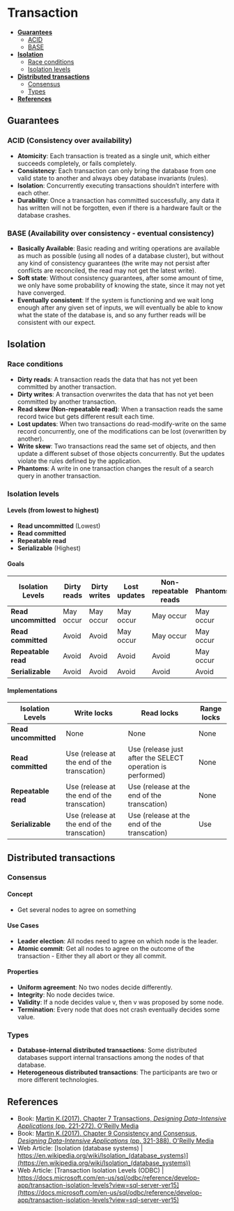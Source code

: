 # Transaction

- [**Guarantees**](#guarantees)
   - [ACID](#acid)
   - [BASE](#base-eventual-consistency)
- [**Isolation**](#isolation)
   - [Race conditions](#race-conditions)
   - [Isolation levels](#isolation-levels)
- [**Distributed transactions**](#distributed-transactions)
   - [Consensus](#consensus)
   - [Types](#types)
- [**References**](#references)

## Guarantees
### ACID (Consistency over availability)
- **Atomicity**: Each transaction is treated as a single unit, which either succeeds completely, or fails completely.
- **Consistency**: Each transaction can only bring the database from one valid state to another and always obey database invariants (rules).
- **Isolation**: Concurrently executing transactions shouldn’t interfere with each other.
- **Durability**: Once a transaction has committed successfully, any data it has written will not be forgotten, even if there is a hardware fault or the database crashes.

### BASE (Availability over consistency - eventual consistency)
- **Basically Available**: Basic reading and writing operations are available as much as possible (using all nodes of a database cluster), but without any kind of consistency guarantees (the write may not persist after conflicts are reconciled, the read may not get the latest write).
- **Soft state**: Without consistency guarantees, after some amount of time, we only have some probability of knowing the state, since it may not yet have converged.
- **Eventually consistent**: If the system is functioning and we wait long enough after any given set of inputs, we will eventually be able to know what the state of the database is, and so any further reads will be consistent with our expect.

## Isolation
### Race conditions
- **Dirty reads**: A transaction reads the data that has not yet been committed by another transaction.
- **Dirty writes**: A transaction overwrites the data that has not yet been committed by another transaction.
- **Read skew (Non-repeatable read)**: When a transaction reads the same record twice but gets different result each time.
- **Lost updates**: When two transactions do read-modify-write on the same record concurrently, one of the modifications can be lost (overwritten by another).
- **Write skew**: Two transactions read the same set of objects, and then update a different subset of those objects concurrently. But the updates violate the rules defined by the application.
- **Phantoms**: A write in one transaction changes the result of a search query in another transaction.

### Isolation levels
#### Levels (from lowest to highest)
- **Read uncommitted** (Lowest)
- **Read committed**
- **Repeatable read**
- **Serializable** (Highest)

#### Goals
| Isolation Levels | Dirty reads | Dirty writes | Lost updates |	Non-repeatable reads | Phantoms |
|----|----|----|----|----|----|
| **Read uncommitted** | May occur | May occur | May occur | May occur | May occur |
| **Read committed** | Avoid | Avoid | May occur | May occur | May occur |
| **Repeatable read** | Avoid | Avoid | Avoid | Avoid | May occur |
| **Serializable** | Avoid | Avoid | Avoid | Avoid | Avoid |

#### Implementations
| Isolation Levels | Write locks | Read locks | Range locks |
|----|----|----|----|
| **Read uncommitted** | None | None | None | 
| **Read committed** | Use (release at the end of the transcation) | Use (release just after the SELECT operation is performed) | None |
| **Repeatable read** | Use (release at the end of the transcation) | Use (release at the end of the transcation) | None |
| **Serializable** | Use (release at the end of the transcation) | Use (release at the end of the transcation) | Use |

## Distributed transactions
### Consensus
#### Concept
- Get several nodes to agree on something

#### Use Cases
- **Leader election**: All nodes need to agree on which node is the leader.
- **Atomic commit**: Get all nodes to agree on the outcome of the transaction - Either they all abort or they all commit.

#### Properties
- **Uniform agreement**: No two nodes decide differently.
- **Integrity**: No node decides twice.
- **Validity**: If a node decides value v, then v was proposed by some node.
- **Termination**: Every node that does not crash eventually decides some value.

### Types
- **Database-internal distributed transactions**: Some distributed databases support internal transactions among the nodes of that database.
- **Heterogeneous distributed transactions**: The participants are two or more different technologies.

## References
- Book: [Martin K.(2017). Chapter 7 Transactions, *Designing Data-Intensive Applications* (pp. 221-272). O'Reilly Media](https://www.oreilly.com/library/view/designing-data-intensive-applications/9781491903063/)
- Book: [Martin K.(2017). Chapter 9 Consistency and Consensus, *Designing Data-Intensive Applications* (pp. 321-388). O'Reilly Media](https://www.oreilly.com/library/view/designing-data-intensive-applications/9781491903063/)
- Web Article: [Isolation (database systems) | https://en.wikipedia.org/wiki/Isolation_(database_systems)](https://en.wikipedia.org/wiki/Isolation_(database_systems))
- Web Article: [Transaction Isolation Levels (ODBC) | https://docs.microsoft.com/en-us/sql/odbc/reference/develop-app/transaction-isolation-levels?view=sql-server-ver15](https://docs.microsoft.com/en-us/sql/odbc/reference/develop-app/transaction-isolation-levels?view=sql-server-ver15)
